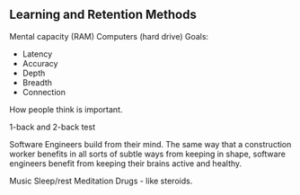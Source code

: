 ## Learning and Retention Methods

Mental capacity (RAM)
Computers (hard drive)
Goals: 
* Latency
* Accuracy
* Depth
* Breadth
* Connection

How people think is important.

1-back and 2-back test

Software Engineers build from their mind. The same way that a construction worker benefits in all sorts of subtle ways from keeping in shape, software engineers benefit from keeping their brains active and healthy.

Music
Sleep/rest
Meditation
Drugs - like steroids. 